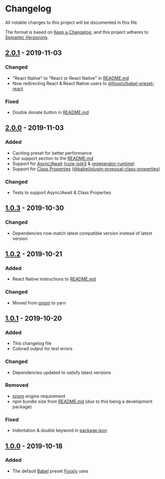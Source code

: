 <!-- markdownlint-disable -->
# Changelog
All notable changes to this project will be documented in this file.

The format is based on [Keep a Changelog](https://keepachangelog.com/en/1.0.0/),
and this project adheres to [Semantic Versioning](https://semver.org/spec/v2.0.0.html).

## [2.0.1] - 2019-11-03
### Changed
- "React Native" to "React or React Native" in [README.md]
- Now redirecting React & React Native users to [@fooxly/babel-preset-react](https://www.npmjs.com/package/@fooxly/babel-preset-react)

### Fixed
- Double donate button in [README.md]

## [2.0.0] - 2019-11-03
### Added
- Caching preset for better performance
- Our support section to the [README.md]
- Support for [Async/Await](https://developer.mozilla.org/en-US/docs/Web/JavaScript/Reference/Statements/async_function) ([core-js@3](https://www.npmjs.com/package/core-js) & [regenerator-runtime](https://www.npmjs.com/package/regenerator-runtime))
- Support for [Class Properties](https://javascript.info/class#class-properties) ([@babel/plugin-proposal-class-properties](https://www.npmjs.com/package/@babel/plugin-proposal-class-properties))

### Changed
- Tests to support Async/Await & Class Properties

## [1.0.3] - 2019-10-30
### Changed
- Dependencies now match latest compatible version instead of latest version

## [1.0.2] - 2019-10-21
### Added
- React Native instructions to [README.md]

### Changed
- Moved from [pnpm] to yarn

## [1.0.1] - 2019-10-20
### Added
- This changelog file
- Colored output for test errors

### Changed
- Dependencies updated to satisfy latest versions

### Removed
- [pnpm] engine requirement
- npm bundle size from [README.md] (due to this being a development package)

### Fixed
- Indentation & double keyword in [package.json]

## [1.0.0] - 2019-10-18
### Added
- The default [Babel] preset [Fooxly] uses

[README.md]: README.md
[package.json]: package.json
[Babel]: https://babeljs.io/
[Fooxly]: https://www.fooxly.com/
[pnpm]: https://github.com/pnpm/pnpm

[2.0.1]: https://github.com/Fooxly/babel-preset/compare/v2.0.0...v2.0.1
[2.0.0]: https://github.com/Fooxly/babel-preset/compare/v1.0.3...v2.0.0
[1.0.3]: https://github.com/Fooxly/babel-preset/compare/v1.0.2...v1.0.3
[1.0.2]: https://github.com/Fooxly/babel-preset/compare/v1.0.1...v1.0.2
[1.0.1]: https://github.com/Fooxly/babel-preset/compare/v1.0.0...v1.0.1
[1.0.0]: https://github.com/Fooxly/babel-preset/releases/tag/v1.0.0
